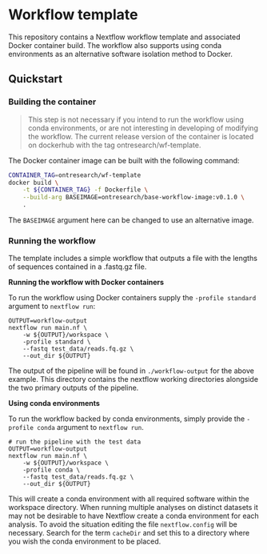 # Workflow template

This repository contains a Nextflow workflow template and associated Docker
container build. The workflow also supports using conda environments as an
alternative software isolation method to Docker.

## Quickstart

### Building the container

> This step is not necessary if you intend to run the workflow using
> conda environments, or are not interesting in developing of modifying
> the workflow. The current release version of the container is located
> on dockerhub with the tag ontresearch/wf-template.

The Docker container image can be built with the following command:

```bash
CONTAINER_TAG=ontresearch/wf-template
docker build \
    -t ${CONTAINER_TAG} -f Dockerfile \
    --build-arg BASEIMAGE=ontresearch/base-workflow-image:v0.1.0 \
    .
```

The `BASEIMAGE` argument here can be changed to use an alternative image.

### Running the workflow

The template includes a simple workflow that outputs a file with the lengths
of sequences contained in a .fastq.gz file.

**Running the workflow with Docker containers**

To run the workflow using Docker containers supply the `-profile standard`
argument to `nextflow run`:

```
OUTPUT=workflow-output
nextflow run main.nf \
    -w ${OUTPUT}/workspace \
    -profile standard \
    --fastq test_data/reads.fq.gz \
    --out_dir ${OUTPUT}
```

The output of the pipeline will be found in `./workflow-output` for the above
example. This directory contains the nextflow working directories alongside
the two primary outputs of the pipeline.

**Using conda environments**

To run the workflow backed by conda environments, simply provide the
`-profile conda` argument to `nextflow run`.

```
# run the pipeline with the test data
OUTPUT=workflow-output
nextflow run main.nf \
    -w ${OUTPUT}/workspace \
    -profile conda \
    --fastq test_data/reads.fq.gz \
    --out_dir ${OUTPUT}
```

This will create a conda environment with all required software within the
workspace directory. When running multiple analyses on distinct datasets
it may not be desirable to have Nextflow create a conda environment for each
analysis. To avoid the situation editing the file `nextflow.config` will
be necessary. Search for the term `cacheDir` and set this to a directory
where you wish the conda environment to be placed.
